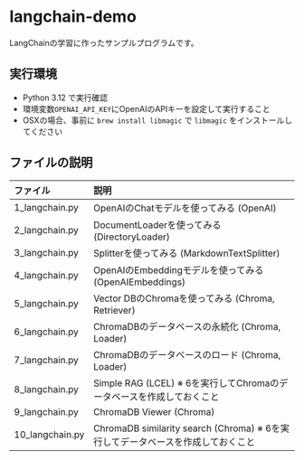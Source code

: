 # langchain-demo

LangChainの学習に作ったサンプルプログラムです。

## 実行環境

* Python 3.12 で実行確認
* 環境変数`OPENAI_API_KEY`にOpenAIのAPIキーを設定して実行すること
* OSXの場合、事前に `brew install libmagic` で `libmagic` をインストールしてください

## ファイルの説明

ファイル | 説明
:--|:--
1_langchain.py | OpenAIのChatモデルを使ってみる (OpenAI)
2_langchain.py | DocumentLoaderを使ってみる (DirectoryLoader)
3_langchain.py | Splitterを使ってみる (MarkdownTextSplitter)
4_langchain.py | OpenAIのEmbeddingモデルを使ってみる (OpenAIEmbeddings)
5_langchain.py | Vector DBのChromaを使ってみる (Chroma, Retriever)
6_langchain.py | ChromaDBのデータベースの永続化 (Chroma, Loader)
7_langchain.py | ChromaDBのデータベースのロード (Chroma, Loader)
8_langchain.py | Simple RAG (LCEL) ※ 6を実行してChromaのデータベースを作成しておくこと
9_langchain.py | ChromaDB Viewer (Chroma)
10_langchain.py | ChromaDB similarity search (Chroma) ※ 6を実行してデータベースを作成しておくこと



